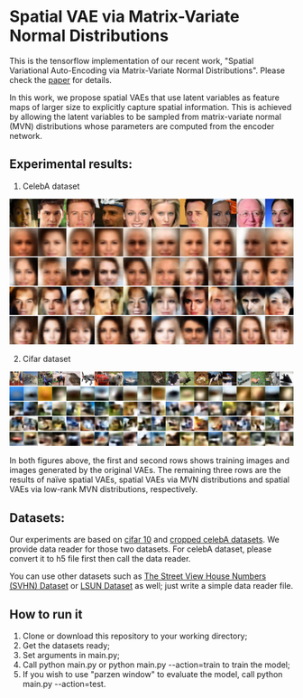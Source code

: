 # Spatial VAE via Matrix-Variate Normal Distributions

This is the tensorflow implementation of our recent work, "Spatial Variational Auto-Encoding via Matrix-Variate Normal Distributions". Please check the [paper](https://arxiv.org/abs/1705.06821) for details.

In this work, we propose spatial VAEs that use latent variables as feature maps of larger size to explicitly capture spatial information. This is achieved by allowing the latent variables to be sampled from matrix-variate normal (MVN) distributions whose parameters are computed from the encoder network.

## Experimental results:
1. CelebA dataset

![image](https://github.com/divelab/Spatial-VAE-via-MVND/blob/master/celeba_new.png)

2. Cifar dataset

![image](https://github.com/divelab/Spatial-VAE-via-MVND/blob/master/cifar_new.png)


In both figures above, the first and second rows shows training images and images generated by the original VAEs. The
remaining three rows are the results of naïve spatial VAEs, spatial VAEs via MVN distributions and
spatial VAEs via low-rank MVN distributions, respectively.


## Datasets:

Our experiments are based on [cifar 10](https://www.cs.toronto.edu/~kriz/cifar.html) and [cropped celebA datasets](http://mmlab.ie.cuhk.edu.hk/projects/CelebA.html). We provide data reader for those two datasets. For celebA dataset, please convert it to h5 file first then call the data reader.

You can use other datasets such as [The Street View House Numbers (SVHN) Dataset](http://ufldl.stanford.edu/housenumbers/) or [LSUN Dataset](http://lsun.cs.princeton.edu/2016/) as well; just write a simple data reader file. 

## How to run it

1. Clone or download this repository to your working directory;
2. Get the datasets ready;
3. Set arguments in main.py;
4. Call python main.py or python main.py --action=train to train the model;
5. If you wish to use "parzen window" to evaluate the model, call python main.py --action=test.






